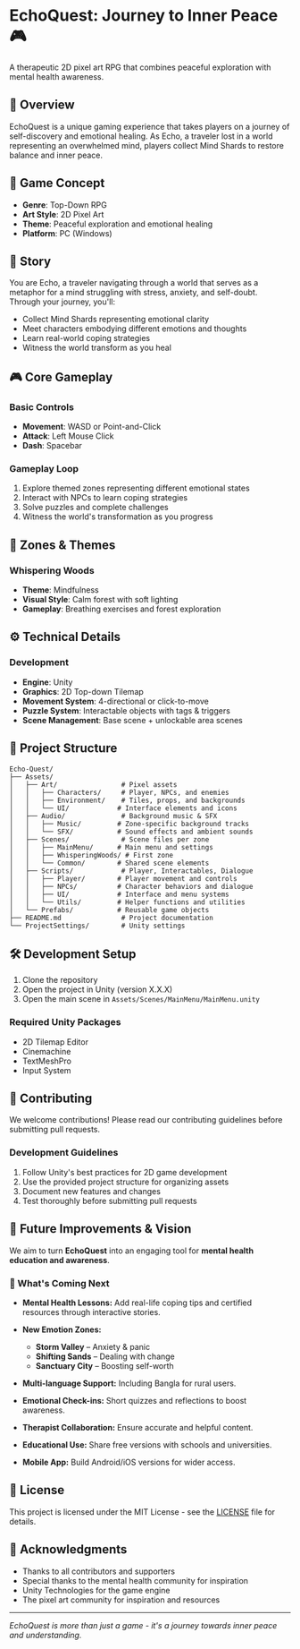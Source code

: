 # EchoQuest: Journey to Inner Peace 🎮

A therapeutic 2D pixel art RPG that combines peaceful exploration with mental health awareness.

## 🌟 Overview

EchoQuest is a unique gaming experience that takes players on a journey of self-discovery and emotional healing. As Echo, a traveler lost in a world representing an overwhelmed mind, players collect Mind Shards to restore balance and inner peace.

## 🎯 Game Concept

- **Genre**: Top-Down RPG
- **Art Style**: 2D Pixel Art
- **Theme**: Peaceful exploration and emotional healing
- **Platform**: PC (Windows)

## 📖 Story

You are Echo, a traveler navigating through a world that serves as a metaphor for a mind struggling with stress, anxiety, and self-doubt. Through your journey, you'll:
- Collect Mind Shards representing emotional clarity
- Meet characters embodying different emotions and thoughts
- Learn real-world coping strategies
- Witness the world transform as you heal

## 🎮 Core Gameplay

### Basic Controls
- **Movement**: WASD or Point-and-Click
- **Attack**: Left Mouse Click
- **Dash**: Spacebar

### Gameplay Loop
1. Explore themed zones representing different emotional states
2. Interact with NPCs to learn coping strategies
3. Solve puzzles and complete challenges
4. Witness the world's transformation as you progress

## 🌿 Zones & Themes

### Whispering Woods
- **Theme**: Mindfulness
- **Visual Style**: Calm forest with soft lighting
- **Gameplay**: Breathing exercises and forest exploration

## ⚙️ Technical Details

### Development
- **Engine**: Unity
- **Graphics**: 2D Top-down Tilemap
- **Movement System**: 4-directional or click-to-move
- **Puzzle System**: Interactable objects with tags & triggers
- **Scene Management**: Base scene + unlockable area scenes

## 📁 Project Structure

```
Echo-Quest/
├── Assets/
│   ├── Art/                # Pixel assets
│   │   ├── Characters/     # Player, NPCs, and enemies
│   │   ├── Environment/    # Tiles, props, and backgrounds
│   │   └── UI/            # Interface elements and icons
│   ├── Audio/              # Background music & SFX
│   │   ├── Music/         # Zone-specific background tracks
│   │   └── SFX/           # Sound effects and ambient sounds
│   ├── Scenes/             # Scene files per zone
│   │   ├── MainMenu/      # Main menu and settings
│   │   ├── WhisperingWoods/ # First zone
│   │   └── Common/        # Shared scene elements
│   ├── Scripts/            # Player, Interactables, Dialogue
│   │   ├── Player/        # Player movement and controls
│   │   ├── NPCs/          # Character behaviors and dialogue
│   │   ├── UI/            # Interface and menu systems
│   │   └── Utils/         # Helper functions and utilities
│   └── Prefabs/           # Reusable game objects
├── README.md               # Project documentation
└── ProjectSettings/        # Unity settings
```

## 🛠️ Development Setup

1. Clone the repository
2. Open the project in Unity (version X.X.X)
3. Open the main scene in `Assets/Scenes/MainMenu/MainMenu.unity`

### Required Unity Packages
- 2D Tilemap Editor
- Cinemachine
- TextMeshPro
- Input System

## 🤝 Contributing

We welcome contributions! Please read our contributing guidelines before submitting pull requests.

### Development Guidelines
1. Follow Unity's best practices for 2D game development
2. Use the provided project structure for organizing assets
3. Document new features and changes
4. Test thoroughly before submitting pull requests

## 🚀 Future Improvements & Vision

We aim to turn **EchoQuest** into an engaging tool for **mental health education and awareness**.

### 🎯 What's Coming Next

* **Mental Health Lessons:**
  Add real-life coping tips and certified resources through interactive stories.

* **New Emotion Zones:**
  * **Storm Valley** – Anxiety & panic
  * **Shifting Sands** – Dealing with change
  * **Sanctuary City** – Boosting self-worth

* **Multi-language Support:**
  Including Bangla for rural users.

* **Emotional Check-ins:**
  Short quizzes and reflections to boost awareness.

* **Therapist Collaboration:**
  Ensure accurate and helpful content.

* **Educational Use:**
  Share free versions with schools and universities.

* **Mobile App:**
  Build Android/iOS versions for wider access.

## 📝 License

This project is licensed under the MIT License - see the [LICENSE](LICENSE) file for details.

## 🙏 Acknowledgments

- Thanks to all contributors and supporters
- Special thanks to the mental health community for inspiration
- Unity Technologies for the game engine
- The pixel art community for inspiration and resources

---

*EchoQuest is more than just a game - it's a journey towards inner peace and understanding.*
